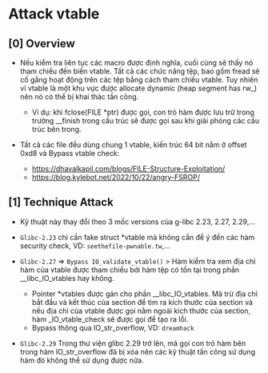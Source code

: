 # Attack vtable

## [0] Overview

- Nếu kiểm tra liên tục các macro được định nghĩa, cuối cùng sẽ thấy nó tham chiếu đến biến vtable. Tất cả các chức năng tệp, bao gồm fread sẽ cố gắng hoạt động trên các tệp bằng cách tham chiếu vtable. Tuy nhiên vì vtable là một khu vực được allocate dynamic (heap segment has rw_) nên nó có thể bị khai thác tấn công.
    * Ví dụ: khi fclose(FILE *ptr) được gọi, con trỏ hàm được lưu trữ trong trường __finish trong cấu trúc sẽ được gọi sau khi giải phóng các cấu trúc bên trong.

- Tất cả các file đều dùng chung 1 vtable, kiến trúc 64 bit nằm ở offset 0xd8 và Bypass vtable check:
    * https://dhavalkapil.com/blogs/FILE-Structure-Exploitation/
    * https://blog.kylebot.net/2022/10/22/angry-FSROP/


## [1] Technique Attack

- Kỹ thuật này thay đổi theo 3 mốc versions của g-libc 2.23, 2.27, 2.29,...

- `Glibc-2.23` chỉ cần fake struct *vtable mà không cần để ý đến các hàm security check, VD: `seethefile-pwnable.tw`,...

- `Glibc-2.27` => `Bypass IO_validate_vtable()` > Hàm kiểm tra xem địa chỉ hàm của vtable được tham chiếu bởi hàm tệp có tồn tại trong phần __libc_IO_vtables hay không.
    * Pointer *vtables được gán cho phần __libc_IO_vtables. Mã trừ địa chỉ bắt đầu và kết thúc của section để tìm ra kích thước của section và nếu địa chỉ của vtable được gọi nằm ngoài kích thước của section, hàm _IO_vtable_check sẽ được gọi để tạo ra lỗi.
    * Bypass thông qua IO_str_overflow, VD: `dreamhack`

- `Glibc-2.29` Trong thư viện glibc 2.29 trở lên, mã gọi con trỏ hàm bên trong hàm IO_str_overflow đã bị xóa nên các kỹ thuật tấn công sử dụng hàm đó không thể sử dụng được nữa.
 

